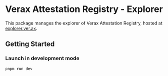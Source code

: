 # Verax Attestation Registry - Explorer

This package manages the explorer of Verax Attestation Registry, hosted at [explorer.ver.ax](https://explorer.ver.ax).

## Getting Started

### Launch in development mode

```bash
pnpm run dev
```
